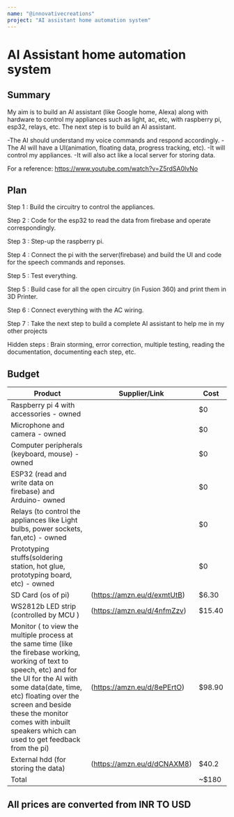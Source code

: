 ```yaml
---
name: "@innovativecreations"
project: "AI assistant home automation system"
---
```


# AI Assistant home automation system

## Summary

My aim is to build an AI assistant (like Google home, Alexa) along with hardware to control my appliances such as light, ac, etc, with raspberry pi, esp32, relays, etc. The next step is to build an AI assistant.

-The AI should understand my voice commands and respond accordingly.
-The AI will have a UI(animation, floating data, progress tracking, etc).
-It will control my appliances.
-It will also act like a local server for storing data.

For a reference: https://www.youtube.com/watch?v=Z5rdSA0lvNo

## Plan

Step 1 : Build the circuitry to control the appliances.

Step 2 : Code for the esp32 to read the data from firebase and operate correspondingly.

Step 3 : Step-up the raspberry pi.

Step 4 : Connect the pi with the server(firebase) and build the UI and code for the speech commands and reponses.

Step 5 : Test everything.

Step 5 : Build case for all the open circuitry (in Fusion 360) and print them in 3D Printer.

Step 6 : Connect everything with the AC wiring.

Step 7 : Take the next step to build a complete AI assistant to help me in my other projects

Hidden steps : Brain storming, error correction, multiple testing, reading the documentation, documenting each step, etc.

## Budget


| Product         | Supplier/Link                         | Cost   |
| --------------- | ------------------------------------- | ------ |
| Raspberry pi 4 with accessories - owned  |  | $0 |
| Microphone and camera - owned |  | $0 |
| Computer peripherals (keyboard, mouse) - owned |  | $0 |
| ESP32 (read and write data on firebase) and Arduino- owned |  | $0 |
| Relays (to control the appliances like Light bulbs, power sockets, fan,etc) - owned |  | $0 |
| Prototyping stuffs(soldering station,  hot glue, prototyping board,  etc)   - owned |  | $0 
| SD Card (os of pi)  | (https://amzn.eu/d/exmtUtB) | $6.30 |
| WS2812b LED strip (controlled by MCU )| (https://amzn.eu/d/4nfmZzv) | $15.40 |
| Monitor ( to view the multiple process at the same time (like the firebase working, working of text to speech, etc) and for the UI for the AI with some data(date, time, etc)  floating over the screen and beside these the monitor comes with inbuilt speakers which can used to get feedback from the pi) | (https://amzn.eu/d/8ePErtO)  | $98.90 |
| External hdd (for storing the data) | (https://amzn.eu/d/dCNAXM8) | $40.2 |
| Total           |                                       | ~$180 |
## All prices are converted from INR TO USD
